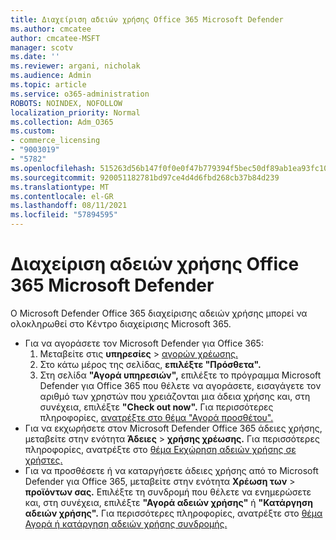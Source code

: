 ```yaml
---
title: Διαχείριση αδειών χρήσης Office 365 Microsoft Defender
ms.author: cmcatee
author: cmcatee-MSFT
manager: scotv
ms.date: ''
ms.reviewer: argani, nicholak
ms.audience: Admin
ms.topic: article
ms.service: o365-administration
ROBOTS: NOINDEX, NOFOLLOW
localization_priority: Normal
ms.collection: Adm_O365
ms.custom:
- commerce_licensing
- "9003019"
- "5782"
ms.openlocfilehash: 515263d56b147f0f0e0f47b779394f5bec50df89ab1ea93fc1042384270a2ba3
ms.sourcegitcommit: 920051182781bd97ce4d4d6fbd268cb37b84d239
ms.translationtype: MT
ms.contentlocale: el-GR
ms.lasthandoff: 08/11/2021
ms.locfileid: "57894595"
---
```

# <a name="microsoft-defender-for-office-365-license-management"></a>Διαχείριση αδειών χρήσης Office 365 Microsoft Defender

Ο Microsoft Defender Office 365 διαχείρισης αδειών χρήσης μπορεί να ολοκληρωθεί στο Κέντρο διαχείρισης Microsoft 365.

- Για να αγοράσετε τον Microsoft Defender για Office 365:
    1. Μεταβείτε στις **υπηρεσίες**  >  [αγορών χρέωσης.](https://go.microsoft.com/fwlink/p/?linkid=868433)
    2. Στο κάτω μέρος της σελίδας, **επιλέξτε "Πρόσθετα".**
    3. Στη σελίδα **"Αγορά υπηρεσιών",** επιλέξτε το πρόγραμμα Microsoft Defender για Office 365 που θέλετε να αγοράσετε, εισαγάγετε τον αριθμό των χρηστών που χρειάζονται μια άδεια χρήσης και, στη συνέχεια, επιλέξτε **"Check out now".** Για περισσότερες πληροφορίες, [ανατρέξτε στο θέμα "Αγορά προσθέτου".](https://docs.microsoft.com/microsoft-365/commerce/buy-or-edit-an-add-on)
- Για να εκχωρήσετε στον Microsoft Defender Office 365 άδειες χρήσης, μεταβείτε στην ενότητα **Άδειες**  >  **χρήσης χρέωσης.** Για περισσότερες πληροφορίες, ανατρέξτε στο [θέμα Εκχώρηση αδειών χρήσης σε χρήστες.](https://docs.microsoft.com/microsoft-365/admin/manage/assign-licenses-to-users)
- Για να προσθέσετε ή να καταργήσετε άδειες χρήσης από το Microsoft Defender για Office 365, μεταβείτε στην ενότητα **Χρέωση των**  >  **προϊόντων σας.** Επιλέξτε τη συνδρομή που θέλετε να ενημερώσετε και, στη συνέχεια, επιλέξτε **"Αγορά αδειών χρήσης"** ή **"Κατάργηση αδειών χρήσης".** Για περισσότερες πληροφορίες, ανατρέξτε στο [θέμα Αγορά ή κατάργηση αδειών χρήσης συνδρομής.](https://docs.microsoft.com/microsoft-365/commerce/licenses/buy-licenses)